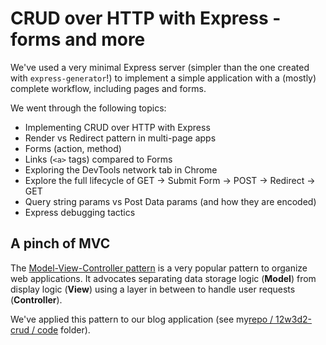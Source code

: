# CRUD over HTTP with Express - forms and more

We've used a very minimal Express server (simpler than the one created with
`express-generator`!) to implement a simple application with a (mostly) complete
workflow, including pages and forms.

We went through the following topics:

* Implementing CRUD over HTTP with Express
* Render vs Redirect pattern in multi-page apps
* Forms (action, method)
* Links (`<a>` tags) compared to Forms
* Exploring the DevTools network tab in Chrome
* Explore the full lifecycle of GET -> Submit Form -> POST -> Redirect -> GET
* Query string params vs Post Data params (and how they are encoded)
* Express debugging tactics

## A pinch of MVC

The [Model-View-Controller
pattern](https://en.wikipedia.org/wiki/Model%E2%80%93view%E2%80%93controller) is
a very popular pattern to organize web applications. It advocates separating
data storage logic (**Model**) from display logic (**View**) using a layer in between to
handle user requests (**Controller**).

We've applied this pattern to our blog application (see my[repo / 12w3d2-crud / code](https://github.com/jugonzal/lectures/tree/master/12w3d2-crud/code)
folder).

